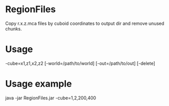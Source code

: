 RegionFiles
===========

Copy r.x.z.mca files by cuboid coordinates to output dir and remove unused chunks.

Usage
=====
-cube=x1,z1,x2,z2 [-world=/path/to/world] [-out=/path/to/out] [-delete]

Usage example
=============
java -jar RegionFiles.jar -cube=1,2,200,400
